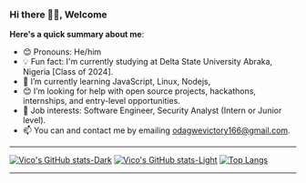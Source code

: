 ### Hi there 👋🏻, Welcome

**Here's a quick summary about me**:

- 😊 Pronouns: He/him
- 💡 Fun fact: I'm currently studying at Delta State University Abraka, Nigeria [Class of 2024].
- 🌱 I’m currently learning JavaScript, Linux, Nodejs, 
- 😊 I’m looking for help with open source projects, hackathons, internships, and entry-level opportunities.
- 💼 Job interests: Software Engineer, Security Analyst (Intern or Junior level).
- 📫 You can and contact me by emailing odagwevictory166@gmail.com.

---
[![Vico's GitHub stats-Dark](https://github-readme-stats.vercel.app/api?username=Code-with-Vico&show_icons=true&theme=dark#gh-dark-mode-only)](https://github.com/Code-with-Vico/github-readme-stats#gh-dark-mode-only)
[![Vico's GitHub stats-Light](https://github-readme-stats.vercel.app/api?username=Code-with-Vico&show_icons=true&theme=default#gh-light-mode-only)](https://github.com/Code-with-Vico/github-readme-stats#gh-light-mode-only) 
[![Top Langs](https://github-readme-stats.vercel.app/api/top-langs/?username=Code-with-Vico)](https://github.com/Code-with-Vico/github-readme-stats)
___

<!--
![Vico's GitHub stats](https://github-readme-stats.vercel.app/api?username=Code-with-Vico&show_icons=true&theme=transparent)
**Code-with-Vico/Code-with-Vico** is a ✨ _special_ ✨ repository because its `README.md` (this file) appears on your GitHub profile.

Here are some ideas to get you started:

- 🔭 I’m currently working on ...
- 🌱 I’m currently learning ...
- 👯 I’m looking to collaborate on ...
- 🤔 I’m looking for help with ...
- 💬 Ask me about ...
- 📫 How to reach me: ...
- 😄 Pronouns: ...
- ⚡ Fun fact: ...
-->
